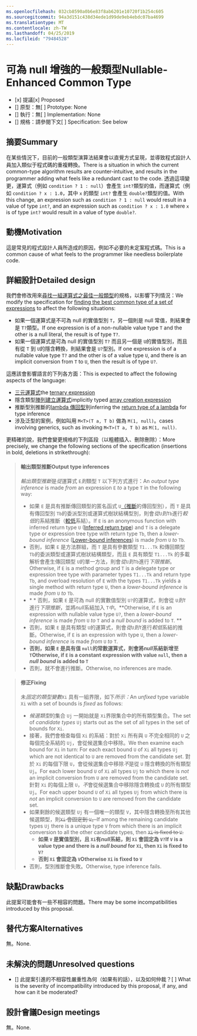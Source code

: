 ```yaml
---
ms.openlocfilehash: 032cb8590a0b6e83f8ab6201e10720f1b254c605
ms.sourcegitcommit: 94a3d151c438d34ede1d99de9eb4ebdc07ba4699
ms.translationtype: MT
ms.contentlocale: zh-TW
ms.lasthandoff: 04/25/2019
ms.locfileid: "79484528"
---
```

# <a name="nullable-enhanced-common-type"></a><span data-ttu-id="d2683-101">可為 null 增強的一般類型</span><span class="sxs-lookup"><span data-stu-id="d2683-101">Nullable-Enhanced Common Type</span></span>

* <span data-ttu-id="d2683-102">[x] 提議</span><span class="sxs-lookup"><span data-stu-id="d2683-102">[x] Proposed</span></span>
* <span data-ttu-id="d2683-103">[] 原型：無</span><span class="sxs-lookup"><span data-stu-id="d2683-103">[ ] Prototype: None</span></span>
* <span data-ttu-id="d2683-104">[] 執行：無</span><span class="sxs-lookup"><span data-stu-id="d2683-104">[ ] Implementation: None</span></span>
* <span data-ttu-id="d2683-105">[] 規格：請參閱下文</span><span class="sxs-lookup"><span data-stu-id="d2683-105">[ ] Specification: See below</span></span>

## <a name="summary"></a><span data-ttu-id="d2683-106">摘要</span><span class="sxs-lookup"><span data-stu-id="d2683-106">Summary</span></span>
[summary]: #summary

<span data-ttu-id="d2683-107">在某些情況下，目前的一般類型演算法結果會以直覺方式呈現，並導致程式設計人員加入類似于程式碼的重複轉換。</span><span class="sxs-lookup"><span data-stu-id="d2683-107">There is a situation in which the current common-type algorithm results are counter-intuitive, and results in the programmer adding what feels like a redundant cast to the code.</span></span> <span data-ttu-id="d2683-108">透過這項變更，運算式（例如 `condition ? 1 : null`）會產生 `int?`類型的值，而運算式（例如 `condition ? x : 1.0`，其中 `x` 的類型 `int?` 會產生 `double?`類型的值。</span><span class="sxs-lookup"><span data-stu-id="d2683-108">With this change, an expression such as `condition ? 1 : null` would result in a value of type `int?`, and an expression such as `condition ? x : 1.0` where `x` is of type `int?` would result in a value of type `double?`.</span></span>

## <a name="motivation"></a><span data-ttu-id="d2683-109">動機</span><span class="sxs-lookup"><span data-stu-id="d2683-109">Motivation</span></span>
[motivation]: #motivation

<span data-ttu-id="d2683-110">這是常見的程式設計人員所造成的原因，例如不必要的未定案程式碼。</span><span class="sxs-lookup"><span data-stu-id="d2683-110">This is a common cause of what feels to the programmer like needless boilerplate code.</span></span>

## <a name="detailed-design"></a><span data-ttu-id="d2683-111">詳細設計</span><span class="sxs-lookup"><span data-stu-id="d2683-111">Detailed design</span></span>
[design]: #detailed-design

<span data-ttu-id="d2683-112">我們會修改用來[尋找一組運算式之最佳一般類型](https://github.com/dotnet/csharplang/blob/master/spec/expressions.md#finding-the-best-common-type-of-a-set-of-expressions)的規格，以影響下列情況：</span><span class="sxs-lookup"><span data-stu-id="d2683-112">We modify the specification for [finding the best common type of a set of expressions](https://github.com/dotnet/csharplang/blob/master/spec/expressions.md#finding-the-best-common-type-of-a-set-of-expressions) to affect the following situations:</span></span>

- <span data-ttu-id="d2683-113">如果一個運算式是不可為 null 的實值型別 `T`，另一個則是 null 常值，則結果會是 `T?`類型。</span><span class="sxs-lookup"><span data-stu-id="d2683-113">If one expression is of a non-nullable value type `T` and the other is a null literal, the result is of type `T?`.</span></span>
- <span data-ttu-id="d2683-114">如果一個運算式是可為 null 的實值型別 `T?` 而且另一個是 `U`的實值型別，而且有從 `T` 到 `U`的隱含轉換，則結果會是 `U?`型別。</span><span class="sxs-lookup"><span data-stu-id="d2683-114">If one expression is of a nullable value type `T?` and the other is of a value type `U`, and there is an implicit conversion from `T` to `U`, then the result is of type `U?`.</span></span>

<span data-ttu-id="d2683-115">這應該會影響語言的下列各方面：</span><span class="sxs-lookup"><span data-stu-id="d2683-115">This is expected to affect the following aspects of the language:</span></span>

- <span data-ttu-id="d2683-116">[三元運算式](https://github.com/dotnet/csharplang/blob/master/spec/expressions.md#conditional-operator)</span><span class="sxs-lookup"><span data-stu-id="d2683-116">the [ternary expression](https://github.com/dotnet/csharplang/blob/master/spec/expressions.md#conditional-operator)</span></span>
- <span data-ttu-id="d2683-117">隱含類型[陣列建立運算式](https://github.com/dotnet/csharplang/blob/master/spec/expressions.md#array-creation-expressions)</span><span class="sxs-lookup"><span data-stu-id="d2683-117">implicitly typed [array creation expression](https://github.com/dotnet/csharplang/blob/master/spec/expressions.md#array-creation-expressions)</span></span>
- <span data-ttu-id="d2683-118">推斷型別推斷的[lambda 傳回型](https://github.com/dotnet/csharplang/blob/master/spec/expressions.md#inferred-return-type)別</span><span class="sxs-lookup"><span data-stu-id="d2683-118">inferring the [return type of a lambda](https://github.com/dotnet/csharplang/blob/master/spec/expressions.md#inferred-return-type) for type inference</span></span>
- <span data-ttu-id="d2683-119">涉及泛型的案例，例如叫用 `M<T>(T a, T b)` 做為 `M(1, null)`。</span><span class="sxs-lookup"><span data-stu-id="d2683-119">cases involving generics, such as invoking `M<T>(T a, T b)` as `M(1, null)`.</span></span>

<span data-ttu-id="d2683-120">更精確的說，我們會變更規格的下列區段（以粗體插入、刪除刪除）：</span><span class="sxs-lookup"><span data-stu-id="d2683-120">More precisely, we change the following sections of the specification (insertions in bold, deletions in strikethrough):</span></span>

> #### <a name="output-type-inferences"></a><span data-ttu-id="d2683-121">輸出類型推斷</span><span class="sxs-lookup"><span data-stu-id="d2683-121">Output type inferences</span></span>
> 
> <span data-ttu-id="d2683-122">*輸出類型推斷*是*從*運算式 `E`*到*類型 `T` 以下列方式進行：</span><span class="sxs-lookup"><span data-stu-id="d2683-122">An *output type inference* is made *from* an expression `E` *to* a type `T` in the following way:</span></span>
> 
> *  <span data-ttu-id="d2683-123">如果 `E` 是具有推斷傳回類型的匿名函式 `U`[（推斷](expressions.md#inferred-return-type)的傳回型別），而 `T` 是具有傳回型別 `Tb`的委派型別或運算式樹狀結構型別，則會*從*`U`*到*`Tb`進行*較低*的系結推斷（[較低](expressions.md#lower-bound-inferences)系結）。</span><span class="sxs-lookup"><span data-stu-id="d2683-123">If `E` is an anonymous function with inferred return type  `U` ([Inferred return type](expressions.md#inferred-return-type)) and `T` is a delegate type or expression tree type with return type `Tb`, then a *lower-bound inference* ([Lower-bound inferences](expressions.md#lower-bound-inferences)) is made *from* `U` *to* `Tb`.</span></span>
> *  <span data-ttu-id="d2683-124">否則，如果 `E` 是方法群組，而 `T` 是具有參數類型 `T1...Tk` 和傳回類型 `Tb`的委派類型或運算式樹狀結構類型，而且 `E` 具有類型 `T1...Tk` 的多載解析會產生傳回類型 `U`的單一方法，則會*從*`U`*到*`Tb`進行*下限推斷*。</span><span class="sxs-lookup"><span data-stu-id="d2683-124">Otherwise, if `E` is a method group and `T` is a delegate type or expression tree type with parameter types `T1...Tk` and return type `Tb`, and overload resolution of `E` with the types `T1...Tk` yields a single method with return type `U`, then a *lower-bound inference* is made *from* `U` *to* `Tb`.</span></span>
> *  <span data-ttu-id="d2683-125">\* \* 否則，如果 `E` 是可為 null 的實數值型別 `U?`的運算式，則會從 `U`*到*`T` 進行*下限推斷*，並將*null*系結加入 `T`*中*。</span><span class="sxs-lookup"><span data-stu-id="d2683-125">\*\*Otherwise, if `E` is an expression with nullable value type `U?`, then a *lower-bound inference* is made *from* `U` *to* `T` and a *null bound* is added to `T`.</span></span> **
> *  <span data-ttu-id="d2683-126">否則，如果 `E` 是具有類型 `U`的運算式，則會*從*`U`*到*`T`進行*較低*系結的推斷。</span><span class="sxs-lookup"><span data-stu-id="d2683-126">Otherwise, if `E` is an expression with type `U`, then a *lower-bound inference* is made *from* `U` *to* `T`.</span></span>
> *  <span data-ttu-id="d2683-127">**否則，如果 `E` 是具有值 `null`的常數運算式，則會將*null*系結新增至 `T`**</span><span class="sxs-lookup"><span data-stu-id="d2683-127">**Otherwise, if `E` is a constant expression with value `null`, then a *null bound* is added to `T`**</span></span> 
> *  <span data-ttu-id="d2683-128">否則，就不會進行推斷。</span><span class="sxs-lookup"><span data-stu-id="d2683-128">Otherwise, no inferences are made.</span></span>

> #### <a name="fixing"></a><span data-ttu-id="d2683-129">修正</span><span class="sxs-lookup"><span data-stu-id="d2683-129">Fixing</span></span>
> 
> <span data-ttu-id="d2683-130">未*固定的類型變數*`Xi` 具有一組界限，如下*所示：*</span><span class="sxs-lookup"><span data-stu-id="d2683-130">An *unfixed* type variable `Xi` with a set of bounds is *fixed* as follows:</span></span>
> 
> *  <span data-ttu-id="d2683-131">*候選類型*的集合 `Uj` 一開始就是 `Xi`界限集合中的所有類型集合。</span><span class="sxs-lookup"><span data-stu-id="d2683-131">The set of *candidate types* `Uj` starts out as the set of all types in the set of bounds for `Xi`.</span></span>
> *  <span data-ttu-id="d2683-132">接著，我們會檢查每個 `Xi` 的系結：對於 `Xi` 所有與 `U` 不完全相同的 `U` 之每個完全系結的 `Uj`，會從候選集合中移除。</span><span class="sxs-lookup"><span data-stu-id="d2683-132">We then examine each bound for `Xi` in turn: For each exact bound `U` of `Xi` all types `Uj` which are not identical to `U` are removed from the candidate set.</span></span> <span data-ttu-id="d2683-133">對於 `Xi` 的每個下限 `U`，會從候選集合中移除*不*是從 `U` 隱含轉換的所有類型 `Uj`。</span><span class="sxs-lookup"><span data-stu-id="d2683-133">For each lower bound `U` of `Xi` all types `Uj` to which there is *not* an implicit conversion from `U` are removed from the candidate set.</span></span> <span data-ttu-id="d2683-134">針對 `Xi` 的每個上限 `U`，*不*會從候選集合中移除隱含轉換成 `U` 的所有類型 `Uj`。</span><span class="sxs-lookup"><span data-stu-id="d2683-134">For each upper bound `U` of `Xi` all types `Uj` from which there is *not* an implicit conversion to `U` are removed from the candidate set.</span></span>
> *  <span data-ttu-id="d2683-135">如果剩餘的候選類型 `Uj` 有一個唯一的類型 `V`，其中隱含轉換至所有其他候選類型，則~~`Xi` 會固定到 `V`。~~</span><span class="sxs-lookup"><span data-stu-id="d2683-135">If among the remaining candidate types `Uj` there is a unique type `V` from which there is an implicit conversion to all the other candidate types, then ~~`Xi` is fixed to `V`.~~</span></span>
>     -  <span data-ttu-id="d2683-136">**如果 `V` 是實值型別，且 `Xi`有*null*系結，則 `Xi` 會固定為 `V?`**</span><span class="sxs-lookup"><span data-stu-id="d2683-136">**If `V` is a value type and there is a *null bound* for `Xi`, then `Xi` is fixed to `V?`**</span></span>
>     -  <span data-ttu-id="d2683-137">**否則 `Xi` 會固定為 `V`**</span><span class="sxs-lookup"><span data-stu-id="d2683-137">**Otherwise   `Xi` is fixed to `V`**</span></span>
> *  <span data-ttu-id="d2683-138">否則，型別推斷會失敗。</span><span class="sxs-lookup"><span data-stu-id="d2683-138">Otherwise, type inference fails.</span></span>

## <a name="drawbacks"></a><span data-ttu-id="d2683-139">缺點</span><span class="sxs-lookup"><span data-stu-id="d2683-139">Drawbacks</span></span>
[drawbacks]: #drawbacks

<span data-ttu-id="d2683-140">此提案可能會有一些不相容的問題。</span><span class="sxs-lookup"><span data-stu-id="d2683-140">There may be some incompatibilities introduced by this proposal.</span></span>

## <a name="alternatives"></a><span data-ttu-id="d2683-141">替代方案</span><span class="sxs-lookup"><span data-stu-id="d2683-141">Alternatives</span></span>
[alternatives]: #alternatives

<span data-ttu-id="d2683-142">無。</span><span class="sxs-lookup"><span data-stu-id="d2683-142">None.</span></span>

## <a name="unresolved-questions"></a><span data-ttu-id="d2683-143">未解決的問題</span><span class="sxs-lookup"><span data-stu-id="d2683-143">Unresolved questions</span></span>
[unresolved]: #unresolved-questions

- <span data-ttu-id="d2683-144">[] 此提案引進的不相容性嚴重性為何（如果有的話），以及如何仲裁？</span><span class="sxs-lookup"><span data-stu-id="d2683-144">[ ] What is the severity of incompatibility introduced by this proposal, if any, and how can it be moderated?</span></span>

## <a name="design-meetings"></a><span data-ttu-id="d2683-145">設計會議</span><span class="sxs-lookup"><span data-stu-id="d2683-145">Design meetings</span></span>

<span data-ttu-id="d2683-146">無。</span><span class="sxs-lookup"><span data-stu-id="d2683-146">None.</span></span>

